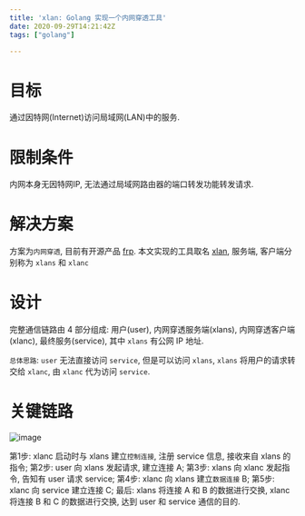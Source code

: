 ```yaml
---
title: 'xlan: Golang 实现一个内网穿透工具'
date: 2020-09-29T14:21:42Z
tags: ["golang"]

---
```


# 目标
通过因特网(Internet)访问局域网(LAN)中的服务.

# 限制条件
内网本身无因特网IP, 无法通过局域网路由器的端口转发功能转发请求.

# 解决方案
方案为`内网穿透`, 目前有开源产品 [frp](https://github.com/fatedier/frp).
本文实现的工具取名 [xlan](https://github.com/isayme/go-xlan), 服务端, 客户端分别称为 `xlans` 和 `xlanc`

# 设计
完整通信链路由 4 部分组成: 用户(user), 内网穿透服务端(xlans), 内网穿透客户端(xlanc), 最终服务(service), 其中 `xlans` 有公网 IP 地址.

`总体思路`: `user` 无法直接访问 `service`, 但是可以访问 `xlans`, `xlans` 将用户的请求转交给 `xlanc`, 由 `xlanc` 代为访问 `service`.

# 关键链路
![image](https://user-images.githubusercontent.com/1747852/94570219-33fad980-02a1-11eb-8ee0-a088caa27dc5.png)

第1步: xlanc 启动时与 xlans 建立`控制连接`, 注册 service 信息, 接收来自 xlans 的指令;
第2步: user 向 xlans 发起请求, 建立连接 A;
第3步: xlans 向 xlanc 发起指令, 告知有 user 请求 service;
第4步: xlanc 向 xlans 建立`数据连接` B;
第5步: xlanc 向 service 建立连接 C;
最后: xlans 将连接 A 和 B 的数据进行交换, xlanc 将连接 B 和 C 的数据进行交换, 达到 user 和 service 通信的目的.
